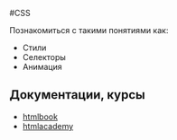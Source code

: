 #CSS

Познакомиться с такими понятиями как:
- Cтили
- Cелекторы
- Анимация

## Документации, курсы
- [htmlbook](http://htmlbook.ru/)
- [htmlacademy](https://htmlacademy.ru/)
